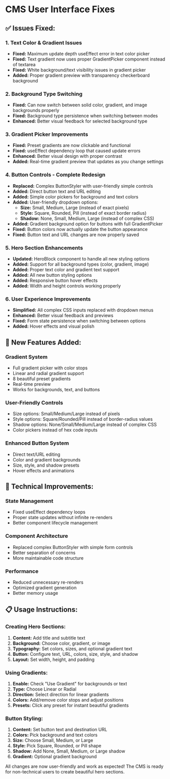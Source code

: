 # CMS User Interface Fixes

## ✅ Issues Fixed:

### 1. **Text Color & Gradient Issues**
- **Fixed:** Maximum update depth useEffect error in text color picker
- **Fixed:** Text gradient now uses proper GradientPicker component instead of textarea
- **Fixed:** White background/text visibility issues in gradient picker
- **Added:** Proper gradient preview with transparency checkerboard background

### 2. **Background Type Switching**
- **Fixed:** Can now switch between solid color, gradient, and image backgrounds properly
- **Fixed:** Background type persistence when switching between modes
- **Enhanced:** Better visual feedback for selected background type

### 3. **Gradient Picker Improvements**
- **Fixed:** Preset gradients are now clickable and functional
- **Fixed:** useEffect dependency loop that caused update errors
- **Enhanced:** Better visual design with proper contrast
- **Added:** Real-time gradient preview that updates as you change settings

### 4. **Button Controls - Complete Redesign**
- **Replaced:** Complex ButtonStyler with user-friendly simple controls
- **Added:** Direct button text and URL editing
- **Added:** Simple color pickers for background and text colors
- **Added:** User-friendly dropdown options:
  - **Size:** Small, Medium, Large (instead of exact pixels)
  - **Style:** Square, Rounded, Pill (instead of exact border radius)
  - **Shadow:** None, Small, Medium, Large (instead of complex CSS)
- **Added:** Gradient background option for buttons with full GradientPicker
- **Fixed:** Button colors now actually update the button appearance
- **Fixed:** Button text and URL changes are now properly saved

### 5. **Hero Section Enhancements**
- **Updated:** HeroBlock component to handle all new styling options
- **Added:** Support for all background types (color, gradient, image)
- **Added:** Proper text color and gradient text support
- **Added:** All new button styling options
- **Added:** Responsive button hover effects
- **Added:** Width and height controls working properly

### 6. **User Experience Improvements**
- **Simplified:** All complex CSS inputs replaced with dropdown menus
- **Enhanced:** Better visual feedback and previews
- **Fixed:** Form state persistence when switching between options
- **Added:** Hover effects and visual polish

## 🎨 New Features Added:

### **Gradient System**
- Full gradient picker with color stops
- Linear and radial gradient support
- 8 beautiful preset gradients
- Real-time preview
- Works for backgrounds, text, and buttons

### **User-Friendly Controls**
- Size options: Small/Medium/Large instead of pixels
- Style options: Square/Rounded/Pill instead of border-radius values
- Shadow options: None/Small/Medium/Large instead of complex CSS
- Color pickers instead of hex code inputs

### **Enhanced Button System**
- Direct text/URL editing
- Color and gradient backgrounds
- Size, style, and shadow presets
- Hover effects and animations

## 🔧 Technical Improvements:

### **State Management**
- Fixed useEffect dependency loops
- Proper state updates without infinite re-renders
- Better component lifecycle management

### **Component Architecture**
- Replaced complex ButtonStyler with simple form controls
- Better separation of concerns
- More maintainable code structure

### **Performance**
- Reduced unnecessary re-renders
- Optimized gradient generation
- Better memory usage

## 📋 Usage Instructions:

### **Creating Hero Sections:**
1. **Content:** Add title and subtitle text
2. **Background:** Choose color, gradient, or image
3. **Typography:** Set colors, sizes, and optional gradient text
4. **Button:** Configure text, URL, colors, size, style, and shadow
5. **Layout:** Set width, height, and padding

### **Using Gradients:**
1. **Enable:** Check "Use Gradient" for backgrounds or text
2. **Type:** Choose Linear or Radial
3. **Direction:** Select direction for linear gradients
4. **Colors:** Add/remove color stops and adjust positions
5. **Presets:** Click any preset for instant beautiful gradients

### **Button Styling:**
1. **Content:** Set button text and destination URL
2. **Colors:** Pick background and text colors
3. **Size:** Choose Small, Medium, or Large
4. **Style:** Pick Square, Rounded, or Pill shape
5. **Shadow:** Add None, Small, Medium, or Large shadow
6. **Gradient:** Optional gradient background

All changes are now user-friendly and work as expected! The CMS is ready for non-technical users to create beautiful hero sections.
